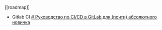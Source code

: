 [[roadmap]]

- Gitlab CI [# Руководство по CI/CD в GitLab для (почти) абсолютного новичка](https://habr.com/ru/articles/498436/)